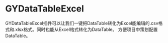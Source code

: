 # GYDataTableExcel
GYDataTableExcel插件可以让我们一键把DataTable转化为Excel能编辑的.csv格式和.xlsx格式。同时也能从Excel格式转化为DataTable。 方便项目中策划配置DataTable。
